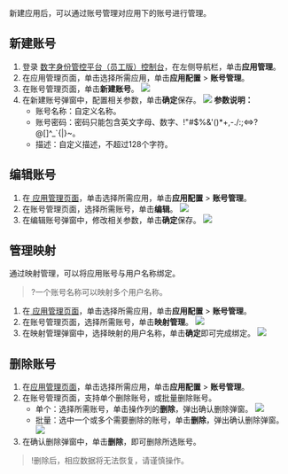 新建应用后，可以通过账号管理对应用下的账号进行管理。


## 新建账号
1. 登录 [数字身份管控平台（员工版）控制台](https://console.cloud.tencent.com/eiam)，在左侧导航栏，单击**应用管理**。
2. 在应用管理页面，单击选择所需应用，单击**应用配置** > **账号管理**。
3. 在账号管理页面，单击**新建账号**。
![](https://qcloudimg.tencent-cloud.cn/raw/4e6d3007a4be9cc136082549876de906.png)
4. 在新建账号弹窗中，配置相关参数，单击**确定**保存。
![](https://qcloudimg.tencent-cloud.cn/raw/30c253f38db9c833c88bf5266447b404.png)
   **参数说明：**
   - 账号名称：自定义名称。
   - 账号密码：密码只能包含英文字母、数字、!"#$%&'()*+,-./:;<=>?@[]^_`{|}~。
   - 描述：自定义描述，不超过128个字符。

## 编辑账号
1. 在[ 应用管理页面](https://console.cloud.tencent.com/eiam/app-manager)，单击选择所需应用，单击**应用配置** > **账号管理**。
2. 在账号管理页面，选择所需账号，单击**编辑**。
![](https://qcloudimg.tencent-cloud.cn/raw/0a0345878223624947a3dc4506b0cbf1.png)
3. 在编辑账号弹窗中，修改相关参数，单击**确定**保存。
![](https://qcloudimg.tencent-cloud.cn/raw/2fc6b3173041984f250567fa298b0aca.png)

## 管理映射
通过映射管理，可以将应用账号与用户名称绑定。
>?一个账号名称可以映射多个用户名称。
>
1. 在[ 应用管理页面](https://console.cloud.tencent.com/eiam/app-manager)，单击选择所需应用，单击**应用配置** > **账号管理**。
2. 在账号管理页面，选择所需账号，单击**映射管理**。
![](https://qcloudimg.tencent-cloud.cn/raw/450dac455af9e3e769b6f32a0f2b9c22.png)
3. 在映射管理弹窗中，选择映射的用户名称，单击**确定**即可完成绑定。
![](https://qcloudimg.tencent-cloud.cn/raw/0e826b7881148802341c2eeccf5f333b.png)

## 删除账号
1. 在[应用管理页面](https://console.cloud.tencent.com/eiam/app-manager)，单击选择所需应用，单击**应用配置** > **账号管理**。
2. 在账号管理页面，支持单个删除账号，或批量删除账号。
   - 单个：选择所需账号，单击操作列的**删除**，弹出确认删除弹窗。
![](https://qcloudimg.tencent-cloud.cn/raw/652849e133eecccb193e50bfec4a462f.png)
   - 批量：选中一个或多个需要删除的账号，单击**删除**，弹出确认删除弹窗。
 ![](https://qcloudimg.tencent-cloud.cn/raw/d1954967c16b4cbc0e0cce4af11c9465.png)
3. 在确认删除弹窗中，单击**删除**，即可删除所选账号。
>!删除后，相应数据将无法恢复，请谨慎操作。 

